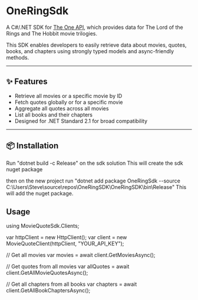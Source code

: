 # OneRingSdk

A C#/.NET SDK for [The One API](https://the-one-api.dev), which provides data for The Lord of the Rings and The Hobbit movie trilogies.

This SDK enables developers to easily retrieve data about movies, quotes, books, and chapters using strongly typed models and async-friendly methods.

---

## ✨ Features

- Retrieve all movies or a specific movie by ID
- Fetch quotes globally or for a specific movie
- Aggregate all quotes across all movies
- List all books and their chapters
- Designed for .NET Standard 2.1 for broad compatibility

---

## 📦 Installation
Run "dotnet build -c Release" on the sdk solution
This will create the sdk nuget package

then on the new project run 
"dotnet add package OneRingSdk --source C:\Users\Steve\source\repos\OneRingSDK\OneRingSDK\bin\Release"
This will add the nuget package.

## Usage
using MovieQuoteSdk.Clients;

var httpClient = new HttpClient();
var client = new MovieQuoteClient(httpClient, "YOUR_API_KEY");

// Get all movies
var movies = await client.GetMoviesAsync();

// Get quotes from all movies
var allQuotes = await client.GetAllMovieQuotesAsync();

// Get all chapters from all books
var chapters = await client.GetAllBookChaptersAsync();

